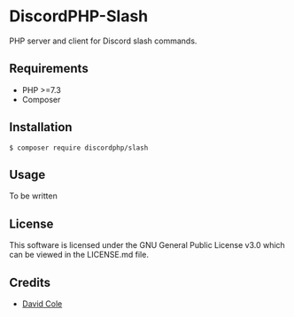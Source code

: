# DiscordPHP-Slash

PHP server and client for Discord slash commands.

## Requirements

- PHP >=7.3
- Composer

## Installation

```
$ composer require discordphp/slash
```

## Usage

To be written

## License

This software is licensed under the GNU General Public License v3.0 which can be viewed in the LICENSE.md file.

## Credits

- [David Cole](mailto:david.cole1340@gmail.com)
